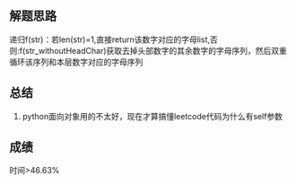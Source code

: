 ## 解题思路
递归f(str)：若len(str)=1,直接return该数字对应的字母list,否则:f(str_withoutHeadChar)获取去掉头部数字的其余数字的字母序列，然后双重循环该序列和本层数字对应的字母序列
## 总结
1. python面向对象用的不太好，现在才算搞懂leetcode代码为什么有self参数
## 成绩
时间>46.63%
